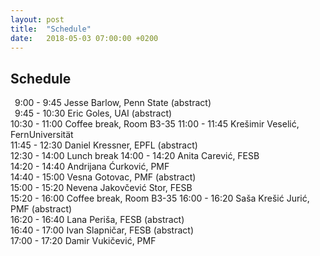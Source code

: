 ```yaml
---
layout: post
title:  "Schedule"
date:   2018-05-03 07:00:00 +0200
---
```


## Schedule

&ensp;9:00 - 9:45 Jesse Barlow, Penn State <a class="abstract" onclick="document.getElementById('JesseBarlow').style.display='block'" >(abstract)</a>    
&ensp;9:45 - 10:30 Eric Goles, UAI <a class="abstract" onclick="document.getElementById('EricGoles').style.display='block'" >(abstract)</a>   
<span class="break">10:30 - 11:00 Coffee break, Room B3-35</span>
11:00 - 11:45 Krešimir Veselić, FernUniversit&auml;t  
11:45 - 12:30 Daniel Kressner, EPFL <a class="abstract" onclick="document.getElementById('DanielKressner').style.display='block'" >(abstract)</a>         
<span class="break">12:30 - 14:00 Lunch break</span>
14:00 - 14:20 Anita Carević, FESB  
14:20 - 14:40 Andrijana Ćurković, PMF  
14:40 - 15:00 Vesna Gotovac, PMF <a class="abstract" onclick="document.getElementById('VesnaGotovac').style.display='block'" >(abstract)</a>  
15:00 - 15:20 Nevena Jakovčević Stor, FESB  
<span class="break">15:20 - 16:00 Coffee break, Room B3-35</span>
16:00 - 16:20 Saša Krešić Jurić, PMF <a class="abstract" onclick="document.getElementById('SasaKresicJuric').style.display='block'" >(abstract)</a>  
16:20 - 16:40 Lana Periša, FESB  <a class="abstract" onclick="document.getElementById('LanaPerisa').style.display='block'" >(abstract)</a>  
16:40 - 17:00 Ivan Slapničar, FESB  <a class="abstract" onclick="document.getElementById('IvanSlapnicar').style.display='block'" >(abstract)</a>  
17:00 - 17:20 Damir Vukičević, PMF 

